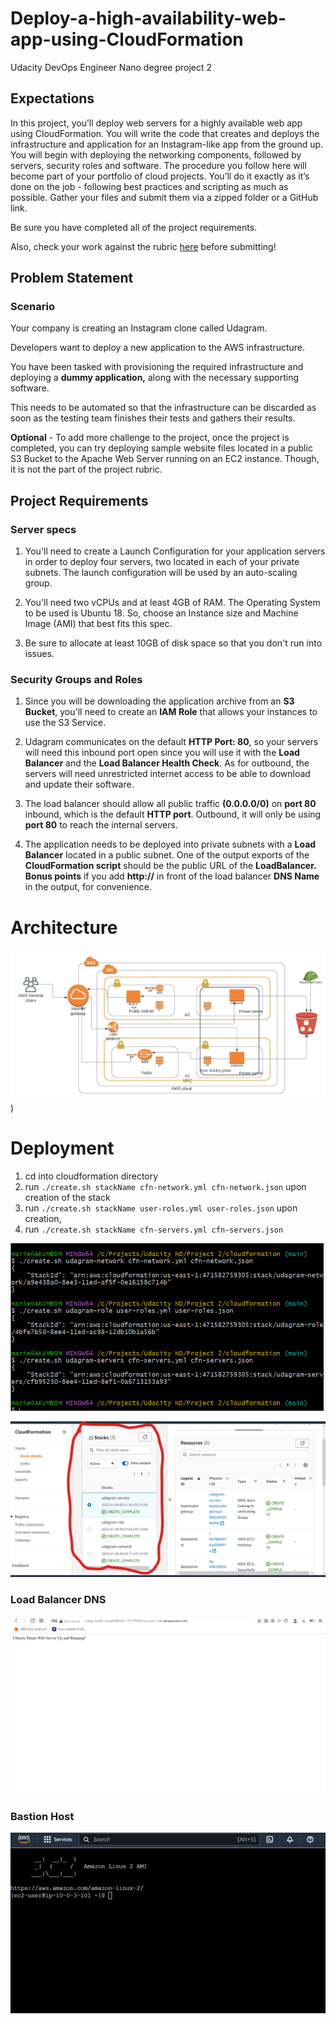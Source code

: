 # Deploy-a-high-availability-web-app-using-CloudFormation
Udacity DevOps Engineer Nano degree project 2

## Expectations
In this project, you’ll deploy web servers for a highly available web app using CloudFormation. You will write the code that creates and deploys the infrastructure and application for an Instagram-like app from the ground up. You will begin with deploying the networking components, followed by servers, security roles and software. The procedure you follow here will become part of your portfolio of cloud projects. You’ll do it exactly as it’s done on the job - following best practices and scripting as much as possible.
Gather your files and submit them via a zipped folder or a GitHub link.

Be sure you have completed all of the project requirements.

Also, check your work against the rubric [here](https://review.udacity.com/#!/rubrics/2556/view) before submitting!


## Problem Statement
### Scenario
Your company is creating an Instagram clone called Udagram.

Developers want to deploy a new application to the AWS infrastructure.

You have been tasked with provisioning the required infrastructure and deploying a **dummy  application,** along with the necessary supporting software.

This needs to be automated so that the infrastructure can be discarded as soon as the testing team finishes their tests and gathers their results.

**Optional** - To add more challenge to the project, once the project is completed, you can try deploying sample website files located in a public S3 Bucket to the Apache Web Server running on an EC2 instance. Though, it is not the part of the project rubric.


## Project Requirements
### Server specs

1. You'll need to create a Launch Configuration for your application servers in order to deploy four servers, two located in each of your private subnets. The launch configuration will be used by an auto-scaling group.

2. You'll need two vCPUs and at least 4GB of RAM. The Operating System to be used is Ubuntu 18. So, choose an Instance size and Machine Image (AMI) that best fits this spec.

3. Be sure to allocate at least 10GB of disk space so that you don't run into issues. 


### Security Groups and Roles

1. Since you will be downloading the application archive from an **S3 Bucket**, you'll need to create an **IAM Role** that allows your instances to use the S3 Service.

2. Udagram communicates on the default **HTTP Port: 80**, so your servers will need this inbound port open since you will use it with the **Load Balancer** and the **Load Balancer Health Check**. As for outbound, the servers will need unrestricted internet access to be able to download and update their software.

3. The load balancer should allow all public traffic **(0.0.0.0/0)** on **port 80** inbound, which is the default **HTTP port**. Outbound, it will only be using **port 80** to reach the internal servers.

4. The application needs to be deployed into private subnets with a **Load Balancer** located in a public subnet.
One of the output exports of the **CloudFormation script** should be the public URL of the **LoadBalancer. Bonus points** if you add **http://** in front of the load balancer **DNS Name** in the output, for convenience.

# Architecture 
![architecure.jpeg](https://raw.githubusercontent.com/marietta-a/Deploy-a-high-availability-web-app-using-CloudFormation/main/architecture.jpeg))

# Deployment

1. cd into cloudformation directory
2. run ``./create.sh stackName cfn-network.yml cfn-network.json`` upon creation of the stack
3. run ``./create.sh stackName user-roles.yml user-roles.json`` upon creation,
4. run ``./create.sh stackName cfn-servers.yml cfn-servers.json``

![sample deployment script](https://raw.githubusercontent.com/marietta-a/Deploy-a-high-availability-web-app-using-CloudFormation/main/screenshots/01.%20deploymentScript.png)

![sample deployed stack](https://raw.githubusercontent.com/marietta-a/Deploy-a-high-availability-web-app-using-CloudFormation/main/screenshots/02.%20deployedStack.jpg)

### Load Balancer DNS
![Load Balancer DNS](https://raw.githubusercontent.com/marietta-a/Deploy-a-high-availability-web-app-using-CloudFormation/main/screenshots/loadbalancerDns.png)

### Bastion Host 
![Bastion Host](https://raw.githubusercontent.com/marietta-a/Deploy-a-high-availability-web-app-using-CloudFormation/main/screenshots/bastionHost.png)

